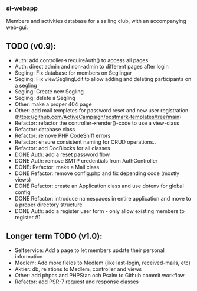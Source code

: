 ### sl-webapp
Members and activities database for a sailing club, with an accompanying web-gui.  


## TODO (v0.9): 

* Auth: add controller->requireAuth() to access all pages
* Auth: direct admin and non-admin to different pages after login
* Segling: Fix database for members on Seglingar
* Segling: Fix viewSeglingEdit to allow adding and deleting participants on a segling
* Segling: Create new Segling
* Segling: delete a Segling
* Other: make a proper 404 page
* Other: add mail templetes for password reset and new user registration (https://github.com/ActiveCampaign/postmark-templates/tree/main)
* Refactor: refactor the controller->render()-code to use a view-class
* Refactor: database class
* Refactor: remove PHP CodeSniff errors
* Refactor: ensure consistent naming for CRUD operations..
* Refactor: add DocBlocks for all classes
* DONE Auth: add a reset password flow
* DONE Auth: remove SMTP credentials from AuthController
* DONE: Refactor: make a Mail class
* DONE Refactor: remove config.php and fix depending code (mostly views)
* DONE Refactor: create an Application class and use dotenv for global config
* DONE Refactor: introduce namespaces in entire application and move to a proper directory structure
* DONE Auth: add a register user form - only allow existing members to register #1

## Longer term TODO (v1.0): 
* Selfservice: Add a page to let members update their personal information
* Medlem: Add more fields to Medlem (like last-login, received-mails, etc)
* Aktier: db, relations to Medlem, controller and views
* Other: add phpcs and PHPStan och Psalm to Github commit workflow
* Refactor: add PSR-7 request and response classes



